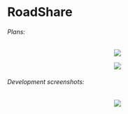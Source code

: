 # RoadShare

###### Plans:
<p align="center">
  <img src = "http://i.imgur.com/HYkejAl.jpg"/>
</p>

<p align="center">
  <img src = "http://i.imgur.com/aVUsJI2.jpg"/>
</p>

###### Development screenshots:
<p align="center">
  <img src = "http://i.imgur.com/6FkkeTb.png"/>
</p>
